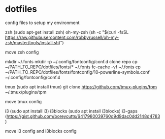 # dotfiles
config files to setup my environment

zsh (sudo apt-get install zsh)
oh-my-zsh (sh -c "$(curl -fsSL https://raw.githubusercontent.com/robbyrussell/oh-my-zsh/master/tools/install.sh)")

move zsh config

mkdir ~/.fonts
mkdir -p ~/.config/fontconfig/conf.d
clone repo
cp ~/PATH\_TO\_REPO/dotfiles/fonts/\* ~/.fonts
fc-cache -vf ~/.fonts
cp ~/PATH\_TO\_REPO/dotfiles/fonts/fontconfig/10-powerline-symbols.conf ~/.config/fontconfig/conf.d

tmux (sudo apt install tmux)
git clone https://github.com/tmux-plugins/tpm ~/.tmux/plugins/tpm

move tmux config

i3 (sudo apt install i3)
i3blocks (sudo apt install i3blocks)
i3-gaps (https://gist.github.com/boreycutts/6417980039760d9d9dac0dd2148d4783)

move i3 config and i3blocks config
